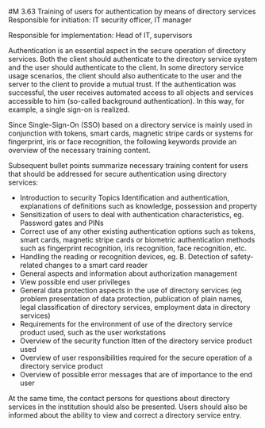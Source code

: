 #M 3.63 Training of users for authentication by means of directory services
Responsible for initiation: IT security officer, IT manager

Responsible for implementation: Head of IT, supervisors

Authentication is an essential aspect in the secure operation of directory services. Both the client should authenticate to the directory service system and the user should authenticate to the client. In some directory service usage scenarios, the client should also authenticate to the user and the server to the client to provide a mutual trust. If the authentication was successful, the user receives automated access to all objects and services accessible to him (so-called background authentication). In this way, for example, a single sign-on is realized.

Since Single-Sign-On (SSO) based on a directory service is mainly used in conjunction with tokens, smart cards, magnetic stripe cards or systems for fingerprint, iris or face recognition, the following keywords provide an overview of the necessary training content.

Subsequent bullet points summarize necessary training content for users that should be addressed for secure authentication using directory services:

* Introduction to security Topics Identification and authentication, explanations of definitions such as knowledge, possession and property
* Sensitization of users to deal with authentication characteristics, eg. Password gates and PINs
* Correct use of any other existing authentication options such as tokens, smart cards, magnetic stripe cards or biometric authentication methods such as fingerprint recognition, iris recognition, face recognition, etc.
* Handling the reading or recognition devices, eg. B. Detection of safety-related changes to a smart card reader
* General aspects and information about authorization management
*  View possible end user privileges
* General data protection aspects in the use of directory services (eg problem presentation of data protection, publication of plain names, legal classification of directory services, employment data in directory services)
* Requirements for the environment of use of the directory service product used, such as the user workstations
*   Overview of the security function Itten of the directory service product used
* Overview of user responsibilities required for the secure operation of a directory service product
*   Overview of possible error messages that are of importance to the end user


At the same time, the contact persons for questions about directory services in the institution should also be presented. Users should also be informed about the ability to view and correct a directory service entry.



